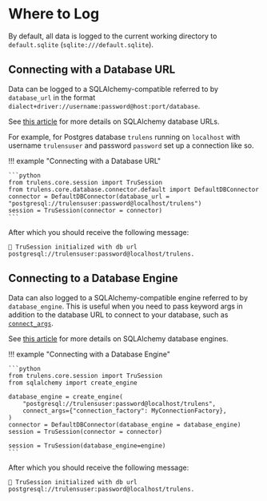 # Where to Log

By default, all data is logged to the current working directory to `default.sqlite` (`sqlite:///default.sqlite`).

## Connecting with a Database URL

Data can be logged to a SQLAlchemy-compatible referred to by `database_url` in the format `dialect+driver://username:password@host:port/database`.

See [this article](https://docs.sqlalchemy.org/en/20/core/engines.html#database-urls) for more details on SQLAlchemy database URLs.

For example, for Postgres database `trulens` running on `localhost` with username `trulensuser` and password `password` set up a connection like so.

!!! example "Connecting with a Database URL"

    ```python
    from trulens.core.session import TruSession
    from trulens.core.database.connector.default import DefaultDBConnector
    connector = DefaultDBConnector(database_url = "postgresql://trulensuser:password@localhost/trulens")
    session = TruSession(connector = connector)
    ```

After which you should receive the following message:

```
🦑 TruSession initialized with db url postgresql://trulensuser:password@localhost/trulens.
```

## Connecting to a Database Engine

Data can also logged to a SQLAlchemy-compatible engine referred to by `database_engine`. This is useful when you need to pass keyword args in addition to the database URL to connect to your database, such as [`connect_args`](https://docs.sqlalchemy.org/en/20/core/engines.html#sqlalchemy.create_engine.params.connect_args).

See [this article](https://docs.sqlalchemy.org/en/20/core/engines.html#database-urls) for more details on SQLAlchemy database engines.

!!! example "Connecting with a Database Engine"

    ```python
    from trulens.core.session import TruSession
    from sqlalchemy import create_engine

    database_engine = create_engine(
        "postgresql://trulensuser:password@localhost/trulens",
        connect_args={"connection_factory": MyConnectionFactory},
    )
    connector = DefaultDBConnector(database_engine = database_engine)
    session = TruSession(connector = connector)

    session = TruSession(database_engine=engine)
    ```

After which you should receive the following message:

```
🦑 TruSession initialized with db url postgresql://trulensuser:password@localhost/trulens.
